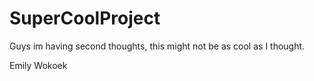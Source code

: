 # SuperCoolProject

Guys im having second thoughts, this might not be as cool as I thought.

Emily Wokoek
